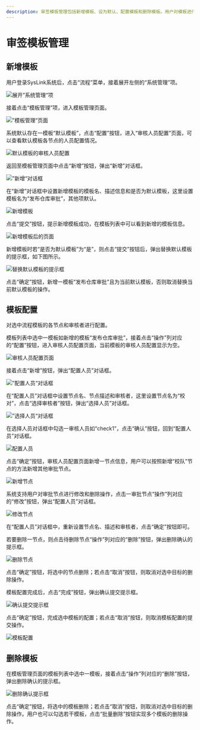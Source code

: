 ```yaml
---
description: 审签模板管理包括新增模板、设为默认、配置模板和删除模板。用户对模板进行管理时需要具有“模板管理”权限，这里默认用户具有相应的操作权限。
---
```


# 审签模板管理

## 新增模板

用户登录SysLink系统后，点击“流程”菜单，接着展开左侧的“系统管理”项。

![&#x5C55;&#x5F00;&#x201D;&#x7CFB;&#x7EDF;&#x7BA1;&#x7406;&#x201C;&#x9879;](../../.gitbook/assets/xin-zeng-mo-ban-1.png)

接着点击“模板管理”项，进入模板管理页面。

![&#x201D;&#x6A21;&#x677F;&#x7BA1;&#x7406;&#x201C;&#x9875;&#x9762;](../../.gitbook/assets/xin-zeng-mo-ban-2.png)

系统默认存在一模板“默认模板”，点击“配置”按钮，进入“审核人员配置”页面，可以查看默认模板各节点的人员配置情况。

![&#x9ED8;&#x8BA4;&#x6A21;&#x677F;&#x7684;&#x5BA1;&#x6838;&#x4EBA;&#x5458;&#x914D;&#x7F6E;](../../.gitbook/assets/xin-zeng-mo-ban-3.png)

返回至模板管理页面中点击“新增”按钮，弹出“新增”对话框。

![&#x201D;&#x65B0;&#x589E;&#x201C;&#x5BF9;&#x8BDD;&#x6846;](../../.gitbook/assets/xin-zeng-mo-ban-4.png)

在“新增”对话框中设置新增模板的模板名、描述信息和是否为默认模板，这里设置模板名为“发布仓库审批”，其他项默认。

![&#x65B0;&#x589E;&#x6A21;&#x677F;](../../.gitbook/assets/xin-zeng-mo-ban-5.png)

点击“提交”按钮，提示新增模板成功，在模板列表中可以看到新增的模板信息。

![&#x65B0;&#x589E;&#x6A21;&#x677F;&#x540E;&#x7684;&#x9875;&#x9762;](../../.gitbook/assets/xin-zeng-mo-ban-6.png)

新增模板时若“是否为默认模板”为“是”，则点击“提交”按钮后，弹出替换默认模板的提示框，如下图所示。

![&#x66FF;&#x6362;&#x9ED8;&#x8BA4;&#x6A21;&#x677F;&#x7684;&#x63D0;&#x793A;&#x6846;](../../.gitbook/assets/xin-zeng-mo-ban-7.png)

点击“确定”按钮，新增一模板“发布仓库审批”且为当前默认模板，否则取消替换当前默认模板的操作。

## 模板配置

对选中流程模板的各节点和审核者进行配置。

模板列表中选中一模板如新增的模板“发布仓库审批”，接着点击“操作”列对应的“配置”按钮，进入审核人员配置页面，当前模板的审核人员配置显示为空。

![&#x5BA1;&#x6838;&#x4EBA;&#x5458;&#x914D;&#x7F6E;&#x9875;&#x9762;](../../.gitbook/assets/mo-ban-pei-zhi-1.png)

接着点击“新增”按钮，弹出“配置人员”对话框。

![&#x201D;&#x914D;&#x7F6E;&#x4EBA;&#x5458;&#x201C;&#x5BF9;&#x8BDD;&#x6846;](../../.gitbook/assets/mo-ban-pei-zhi-2.png)

在“配置人员”对话框中设置节点名、节点描述和审核者，这里设置节点名为“校对”，点击“选择审核者”按钮，弹出“选择人员”对话框。

![&#x201D;&#x9009;&#x62E9;&#x4EBA;&#x5458;&#x201C;&#x5BF9;&#x8BDD;&#x6846;](../../.gitbook/assets/mo-ban-pei-zhi-3.png)

在选择人员对话框中勾选一审核人员如“check1”，点击“确认”按钮，回到“配置人员”对话框。

![&#x914D;&#x7F6E;&#x4EBA;&#x5458;](../../.gitbook/assets/mo-ban-pei-zhi-4.png)

点击“确定”按钮，审核人员配置页面新增一节点信息，用户可以按照新增“校队”节点的方法新增其他审批节点。

![&#x65B0;&#x589E;&#x8282;&#x70B9;](../../.gitbook/assets/mo-ban-pei-zhi-5.png)

系统支持用户对审批节点进行修改和删除操作，点击一审批节点“操作”列对应的“修改”按钮，弹出“配置人员”对话框。

![&#x4FEE;&#x6539;&#x8282;&#x70B9;](../../.gitbook/assets/mo-ban-pei-zhi-6.png)

在“配置人员”对话框中，重新设置节点名、描述和审核者，点击“确定”按钮即可。

若要删除一节点，则点击待删除节点“操作”列对应的“删除”按钮，弹出删除确认的提示框。

![&#x5220;&#x9664;&#x8282;&#x70B9;](../../.gitbook/assets/mo-ban-pei-zhi-7.png)

点击“确定”按钮，将选中的节点删除；若点击“取消”按钮，则取消对选中目标的删除操作。

模板配置完成后，点击“完成”按钮，弹出确认提交提示框。

![&#x786E;&#x8BA4;&#x63D0;&#x4EA4;&#x63D0;&#x793A;&#x6846;](../../.gitbook/assets/mo-ban-pei-zhi-8.png)

点击“确定”按钮，完成选中模板的配置；若点击“取消”按钮，则取消模板配置的提交操作。

![&#x6A21;&#x677F;&#x914D;&#x7F6E;](../../.gitbook/assets/mo-ban-pei-zhi-9.png)

## 删除模板

在模板管理页面的模板列表中选中一模板，接着点击“操作”列对应的“删除”按钮，弹出删除确认的提示框。

![&#x5220;&#x9664;&#x786E;&#x8BA4;&#x63D0;&#x793A;&#x6846;](../../.gitbook/assets/shan-chu-mo-ban-1.png)

点击“确定”按钮，将选中的模板删除；若点击“取消”按钮，则取消对选中目标的删除操作。用户也可以勾选若干模板，点击“批量删除”按钮实现多个模板的删除操作。

